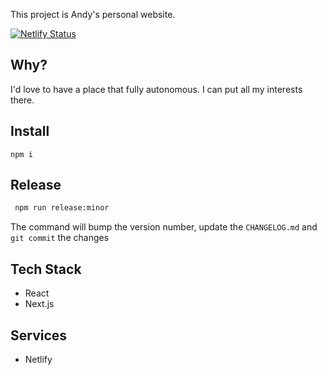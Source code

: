 This project is Andy's personal website.

[![Netlify Status](https://api.netlify.com/api/v1/badges/3e5c6671-2cf6-4e95-a468-9404e4d9cbaf/deploy-status)](https://app.netlify.com/sites/andycao-24/deploys)

## Why?

I'd love to have a place that fully autonomous. I can put all my interests there.

## Install

```
npm i 
```

## Release

```bash
 npm run release:minor
```

The command will bump the version number, update the `CHANGELOG.md` and `git commit` the changes


## Tech Stack

- React
- Next.js

## Services

- Netlify
